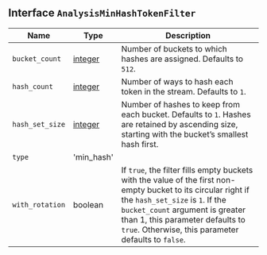 ## Interface `AnalysisMinHashTokenFilter`

| Name | Type | Description |
| - | - | - |
| `bucket_count` | [integer](./integer.md) | Number of buckets to which hashes are assigned. Defaults to `512`. |
| `hash_count` | [integer](./integer.md) | Number of ways to hash each token in the stream. Defaults to `1`. |
| `hash_set_size` | [integer](./integer.md) | Number of hashes to keep from each bucket. Defaults to `1`. Hashes are retained by ascending size, starting with the bucket’s smallest hash first. |
| `type` | 'min_hash' | &nbsp; |
| `with_rotation` | boolean | If `true`, the filter fills empty buckets with the value of the first non-empty bucket to its circular right if the `hash_set_size` is `1`. If the `bucket_count` argument is greater than 1, this parameter defaults to `true`. Otherwise, this parameter defaults to `false`. |
